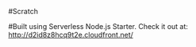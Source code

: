
#Scratch

#Built using Serverless Node.js Starter. Check it out at: http://d2id8z8hcq9t2e.cloudfront.net/
